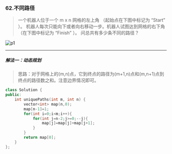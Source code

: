 ### 62.不同路径
> 一个机器人位于一个 m x n 网格的左上角 （起始点在下图中标记为 “Start” ）。
> 机器人每次只能向下或者向右移动一步。机器人试图达到网格的右下角（在下图中标记为 “Finish” ）。
> 问总共有多少条不同的路径？
<img src="https://assets.leetcode.com/uploads/2018/10/22/robot_maze.png" alt="p1">  

***
##### 解法一：动态规划
> 思路：对于网格上的(m,n)点，它到终点的路径为(m+1,n)点和(m,n+1)点到终点的路径数之和。注意边界情况即可。
```c++
class Solution {
public:
    int uniquePaths(int m, int n) {
        vector<int> map(n,0);
        map[n-1]=1;
        for(int i=0;i<m;i++){
            for(int j=n-2;j>=0;--j){
                map[j]=map[j]+map[j+1];
            }
        }
        return map[0];
    }
};
```
